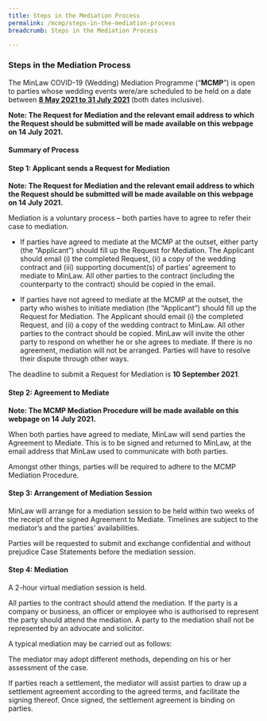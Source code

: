 ```yaml
---
title: Steps in the Mediation Process
permalink: /mcmp/steps-in-the-mediation-process
breadcrumb: Steps in the Mediation Process

---
```


### Steps in the Mediation Process ###

The MinLaw COVID-19 (Wedding) Mediation Programme (“**MCMP**”) is open to parties whose wedding events were/are scheduled to be held on a date between <b><u>8 May 2021 to 31 July 2021</u></b> (both dates inclusive).

**Note: The Request for Mediation and the relevant email address to which the Request should be submitted will be made available on this webpage on 14 July 2021.**

#### Summary of Process ####

#### Step 1: Applicant sends a Request for Mediation ####

**Note: The Request for Mediation and the relevant email address to which the Request should be submitted will be made available on this webpage on 14 July 2021.**


Mediation is a voluntary process – both parties have to agree to refer their case to mediation.
* If parties have agreed to mediate at the MCMP at the outset, either party (the “Applicant”) should fill up the Request for Mediation. The Applicant should email (i) the completed Request, (ii) a copy of the wedding contract and (iii) supporting document(s) of parties’ agreement to mediate to MinLaw. All other parties to the contract (including the counterparty to the contract) should be copied in the email. 

* If parties have not agreed to mediate at the MCMP at the outset, the party who wishes to initiate mediation (the “Applicant”) should fill up the Request for Mediation. The Applicant should email (i) the completed Request, and (ii) a copy of the wedding contract to MinLaw. All other parties to the contract should be copied. MinLaw will invite the other party to respond on whether he or she agrees to mediate. If there is no agreement, mediation will not be arranged. Parties will have to resolve their dispute through other ways. 

The deadline to submit a Request for Mediation is **10 September 2021**.


#### Step 2:  Agreement to Mediate ####

**Note: The MCMP Mediation Procedure will be made available on this webpage on 14 July 2021.**

When both parties have agreed to mediate, MinLaw will send parties the Agreement to Mediate. This is to be signed and returned to MinLaw, at the email address that MinLaw used to communicate with both parties. 

Amongst other things, parties will be required to adhere to the MCMP Mediation Procedure.


#### Step 3:  Arrangement of Mediation Session ####
MinLaw will arrange for a mediation session to be held within two weeks of the receipt of the signed Agreement to Mediate. Timelines are subject to the mediator’s and the parties’ availabilities.  

Parties will be requested to submit and exchange confidential and without prejudice Case Statements before the mediation session. 


#### Step 4: Mediation ####
A 2-hour virtual mediation session is held. 

All parties to the contract should attend the mediation. If the party is a company or business, an officer or employee who is authorised to represent the party should attend the mediation. A party to the mediation shall not be represented by an advocate and solicitor.

A typical mediation may be carried out as follows: 

The mediator may adopt different methods, depending on his or her assessment of the case.

If parties reach a settlement, the mediator will assist parties to draw up a settlement agreement according to the agreed terms, and facilitate the signing thereof. Once signed, the settlement agreement is binding on parties. 


